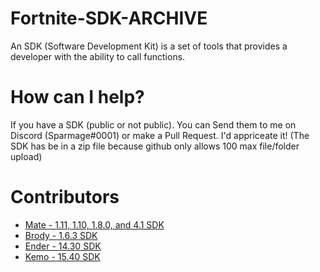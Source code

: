 # Fortnite-SDK-ARCHIVE
An SDK (Software Development Kit) is a set of tools that provides a developer with the ability to call functions.
# How can I help?
If you have a SDK (public or not public). You can Send them to me on Discord (Sparmage#0001) or make a Pull Request. I'd appriceate it! (The SDK has be in a zip file because github only allows 100 max file/folder upload)

# Contributors
- [Mate - 1.11, 1.10, 1.8.0, and 4.1 SDK](https://github.com/McMistrzYT)
- [Brody - 1.6.3 SDK](https://github.com/brodyhello)
- [Ender - 14.30 SDK](https://github.com/Ender-0001)
- [Kemo - 15.40 SDK](https://github.com/kem0o)
